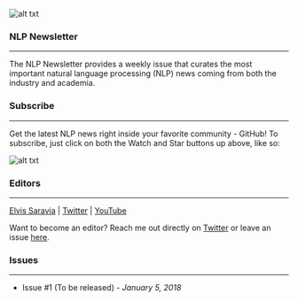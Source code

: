 ![alt txt](https://github.com/omarsar/nlp_newsletter/blob/master/resources/nlp_cover.png)

### NLP Newsletter
---
The NLP Newsletter provides a weekly issue that curates the most important natural language processing (NLP) news coming from both the industry and academia.

### Subscribe
---
Get the latest NLP news right inside your favorite community - GitHub! To subscribe, just click on both the Watch and Star buttons up above, like so:

![alt txt](https://github.com/omarsar/nlp_newsletter/blob/master/resources/nlp_newsletter.gif)

### Editors
---
[Elvis Saravia](http://elvissaravia.com/) | [Twitter](https://twitter.com/omarsar0) | [YouTube](https://www.youtube.com/channel/UCyna_OxOWL7IEuOwb7WhmxQ)

Want to become an editor? Reach me out directly on [Twitter](https://twitter.com/omarsar0) or leave an issue [here](https://github.com/omarsar/nlp_newsletter/issues/new).

### Issues
---
- Issue #1 (To be released) - *January 5, 2018*